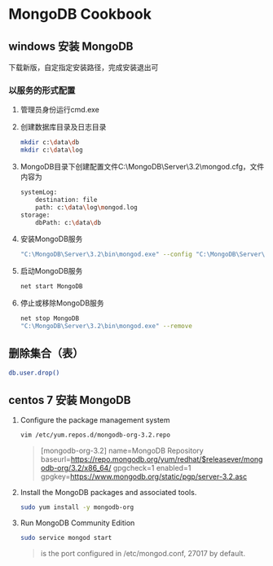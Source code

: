 # MongoDB Cookbook

## windows 安装 MongoDB
下载新版，自定指定安装路径，完成安装退出可

### 以服务的形式配置
1. 管理员身份运行cmd.exe

2. 创建数据库目录及日志目录
	```bash
	mkdir c:\data\db
	mkdir c:\data\log
	```

3. MongoDB目录下创建配置文件C:\MongoDB\Server\3.2\mongod.cfg，文件内容为
	```bash
	systemLog:
	    destination: file
	    path: c:\data\log\mongod.log
	storage:
	    dbPath: c:\data\db
	```

4. 安装MongoDB服务
	```bash
	"C:\MongoDB\Server\3.2\bin\mongod.exe" --config "C:\MongoDB\Server\3.2\mongod.cfg" --install
	```

5. 启动MongoDB服务
	```bash
	net start MongoDB
	```

6. 停止或移除MongoDB服务
	```bash
	net stop MongoDB
	"C:\MongoDB\Server\3.2\bin\mongod.exe" --remove
	```

## 删除集合（表）
```bash
db.user.drop()
```

## centos 7 安装 MongoDB
1. Configure the package management system
	```bash
	vim /etc/yum.repos.d/mongodb-org-3.2.repo
	```
	> [mongodb-org-3.2]
	> name=MongoDB Repository
	> baseurl=https://repo.mongodb.org/yum/redhat/$releasever/mongodb-org/3.2/x86_64/
	> gpgcheck=1
	> enabled=1
	> gpgkey=https://www.mongodb.org/static/pgp/server-3.2.asc

2. Install the MongoDB packages and associated tools.
	```bash
	sudo yum install -y mongodb-org
	```

3. Run MongoDB Community Edition
	```bash
	sudo service mongod start
	```
	> <port> is the port configured in /etc/mongod.conf, 27017 by default.

